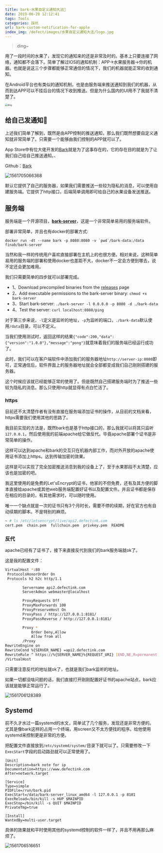 ```yaml
---
title: bark-水果自定义通知大法🍎
date: 2019-06-28 12:12:41
tags: Tools
categories: 踩坑
url: bark-custom-notification-for-apple
index_img: /defect/images/水果自定义通知大法/logo.jpg
---
```


> ding~

用了一段时间的水果了，发现它的通知来的还是非常及时的。基本上只要连接了网络，通知都不会落下。简单了解过IOS的通知机制：APP→水果服务器→你的机器。也就是说这三个步骤都能够正常通信的情况下，我们的机器就能正常的收到通知。

在Android平台也有类似的通知机制，也是由服务端来推送通知到我们的机器，从而到达APP可以不挂后台的情况下收到推送。但是为什么国内的UI用不了我就不清楚了。

<img src="https://support.apple.com/library/content/dam/edam/applecare/images/zh_CN/iOS/ios12-iphone-x-notification-screen-animation.gif" alt="ding" style="zoom:50%;" />

## 给自己发通知🐾

上述我们简单了解到，既然是由APP控制的推送通知，那么我们既然想要自定义通知就非常简单了。只需要一个能够由我们控制的APP就可以了。

App Store中有位大佬开发的[Bark](https://apps.apple.com/cn/app/bark-给你的手机发推送/id1403753865)就是为了这事存在的，它的存在目的就是为了让我们自己给自己推送通知。、

Github：[Bark](https://github.com/Finb/Bark)

![1561705066368](.\images\水果自定义通知大法\1561705066368.png)

默认它提供了自己的服务器，如果我们需要推送一些较为隐私的消息，可以使用自建服务端。它提供了http接口，后端简单调用即可给自己的水果设备发送推送。

## 服务端

服务端是一个开源项目，[**bark-server**](https://github.com/Finb/bark-server)，这是一个非常简单易用的服务端软件。

部署非常简单，并且也有docker的部署方式:

```
docker run -dt --name bark -p 8080:8080 -v `pwd`/bark-data:/data finab/bark-server
```

当然和我一样的传统用户喜欢直接部署在主机上的也很方便。相对来说，这种简单易用的服务端的部署和使用docker也差距不大，docker不一定会方便到哪去，说不定还会更加难用。

我们只需要简单的四步就可以部署完成。

- 1、Download precompiled binaries from the [releases](https://github.com/Finb/bark-server/releases) page
- 2、Add executable permissions to the bark-server binary: `chmod +x bark-server`
- 3、Start bark-server: `./bark-server -l 0.0.0.0 -p 8080 -d ./bark-data`
- 4、Test the server: `curl localhost:8080/ping`

对于第三步来说，`-l`定义是监听的地址，`-p`为监听的端口，`./bark-data`默认使用`/data`目录，可以不定义。

当我们使用测试时，返回这样的结果`{"code":200,"data":{"version":"1.0.0"},"message":"pong"}`就意味着我们的服务端已经运行成功了。

此时，我们可以在客户端软件中添加我们的服务器地址`http://server-ip:8080`即可，正常通信后，软件界面上的服务器地址就会全部都变成我们自己刚刚搭建的服务器。

这个时候应该就已经能够正常的使用了。但是既然自己搭建服务端时为了推送一些较为隐私的消息。那么只使用http就显得有点白忙活了。

### https

目前还不太清楚作者有没有直接在服务端添加证书的操作，从目前的文档来看，https需要我们使用其他的思路了。

我目前实现的方法是，既然bark也是基于http接口的，那么我就可以将其只监听`127.0.0.1`，然后使用我的前端apache给它做反代。毕竟apache部署个证书是非常简单的操作。

这样可以达到apache和bark的交互只在机器内部工作，而对外开放的apache使用证书添加上https。达到传输加密的效果。

这样是可以实现了完全加密推送消息到我的设备上了，至于水果那段不太清楚，应该也是加密的吧。

我这里使用的是免费的Let'sEncrypt的证书，他家的不但免费，还有及其方便的脚本直接给apache或其他web服务端配置好证书以及配置文件。并且证书都是保存在相应的目录的，有其他需求时，可以随时使用。

唯一一个缺点就是一次的证书只有3个月时长，需要不停的续期，好在官方也有自动续期的脚本。不是特别的麻烦。

```bash
~ # ls /etc/letsencrypt/live/api2.defectink.com                                           
cert.pem  chain.pem  fullchain.pem  privkey.pem  README
```

### 反代

apache已经有了证书了，接下来直接反代到我们的bark服务端就ok了。

这是我的配置文件：

```bash
VirtualHost *:80
 ProtocolsHonorOrder On
 Protocols h2 h2c http/1.1

        Servername api2.defectink.com
        ServerAdmin webmaster@localhost

        ProxyRequests Off
        ProxyMaxForwards 100
        ProxyPreserveHost On
        ProxyPass / http://127.0.0.1:8181/
        ProxyPassReverse / http://127.0.0.1:8181/

        Proxy *
            Order Deny,Allow
            Allow from all
        /Proxy
RewriteEngine on
RewriteCond %{SERVER_NAME} =api2.defectink.com
RewriteRule ^ https://%{SERVER_NAME}%{REQUEST_URI} [END,NE,R=permanent]
/VirtualHost
```

只需要注意反代的地址就ok了，也就是我们bark监听的地址。

如果一切都没啥问题的话，我们直接打开刚刚配置好证书的apache站点，bark应该就是能够正常运行了。

![1561706128389](.\images\水果自定义通知大法\1561706128389.png)

## Systemd

前不久才水过一篇systemd的水文，简单试了几个服务，发现还是非常方便的。尤其是像bark这样的占用一个终端，用screen又不太方便找的程序。给他使用systemd来控制更是非常的方便。

把配置文件直接放到`/etc/systemd/system/`目录下就可以了。只需要修改一下`ExecStart`字段的启动路劲就可以正常使用了。

```
[Unit]
Description=bark note for ip
Documentation=https://www.defectink.com
After=network.target

[Service]
Type=simple
PIDFile=/run/bark.pid
ExecStart=/data/bark-server_linux_amd64 -l 127.0.0.1 -p 8181
ExecReload=/bin/kill -s HUP $MAINPID
ExecStop=/bin/kill -s QUIT $MAINPID
PrivateTmp=true

[Install]
WantedBy=multi-user.target
```

具体的效果就和平时使用其他的systemd控制的软件一样了，并且不用再那么麻烦了。

![1561706516651](.\images\水果自定义通知大法\1561706516651.png)
